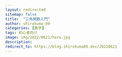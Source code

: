 ```yaml
---
layout: redirected
sitemap: false
title:  "三角関数入門"
author: shirokuma-89
categories: [数学]
tags: 初心者向け
image: img/2022/0621/hero.jpg
description:
redirect_to: https://blog.shirokuma89.dev/20220621
---
```

